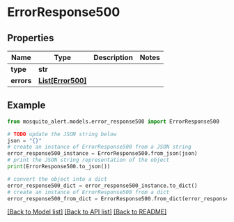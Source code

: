# ErrorResponse500


## Properties

Name | Type | Description | Notes
------------ | ------------- | ------------- | -------------
**type** | **str** |  | 
**errors** | [**List[Error500]**](Error500.md) |  | 

## Example

```python
from mosquito_alert.models.error_response500 import ErrorResponse500

# TODO update the JSON string below
json = "{}"
# create an instance of ErrorResponse500 from a JSON string
error_response500_instance = ErrorResponse500.from_json(json)
# print the JSON string representation of the object
print(ErrorResponse500.to_json())

# convert the object into a dict
error_response500_dict = error_response500_instance.to_dict()
# create an instance of ErrorResponse500 from a dict
error_response500_from_dict = ErrorResponse500.from_dict(error_response500_dict)
```
[[Back to Model list]](../README.md#documentation-for-models) [[Back to API list]](../README.md#documentation-for-api-endpoints) [[Back to README]](../README.md)


